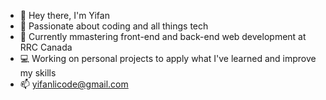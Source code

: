 - 👋 Hey there, I'm Yifan
- 👀 Passionate about coding and all things tech
- 🌱 Currently mmastering front-end and back-end web development at RRC Canada
- 💻 Working on personal projects to apply what I've learned and improve my skills
- 📫 yifanlicode@gmail.com

<!---
yifanlicode/yifanlicode is a ✨ special ✨ repository because its `README.md` (this file) appears on your GitHub profile.
You can click the Preview link to take a look at your changes.
--->
